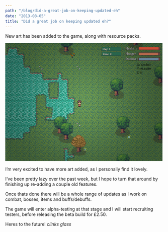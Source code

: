 ```yaml
---
path: "/blog/did-a-great-job-on-keeping-updated-eh"
date: "2013-08-05"
title: "Did a great job on keeping updated eh?"
---
```

New art has been added to the game, along with resource packs.

![Early screenshot of Darkness Exhumed](./early_screenshot.png)

I’m very excited to have more art added, as I personally find it lovely.

I’ve been pretty lazy over the past week, but I hope to turn that around by finishing up re-adding a couple old features.

Once thats done there will be a whole range of updates as I work on combat, bosses, items and buffs/debuffs.

The game will enter alpha-testing at that stage and I will start recruiting testers, before releasing the beta build for £2.50.

Heres to the future! *clinks glass*
